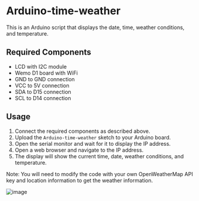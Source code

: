 Arduino-time-weather
====================

This is an Arduino script that displays the date, time, weather conditions, and temperature.

Required Components
-------------------

-   LCD with I2C module
-   Wemo D1 board with WiFi
-   GND to GND connection
-   VCC to 5V connection
-   SDA to D15 connection
-   SCL to D14 connection

Usage
-----

1.  Connect the required components as described above.
2.  Upload the `Arduino-time-weather` sketch to your Arduino board.
3.  Open the serial monitor and wait for it to display the IP address.
4.  Open a web browser and navigate to the IP address.
5.  The display will show the current time, date, weather conditions, and temperature.

Note: You will need to modify the code with your own OpenWeatherMap API key and location information to get the weather information.

![image](https://user-images.githubusercontent.com/26854208/234379754-0dbd3e6b-a821-4c04-a32b-0b5738105970.png)
